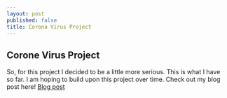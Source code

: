 ```yaml
---
layout: post
published: false
title: Corona Virus Project
---
```

## Corone Virus Project

So, for this project I decided to be a little more serious. This is what I have so far. I am hoping to build upon this project over time. Check out my blog post here! [Blog post](2020-01-09-My-first-project!.md)
